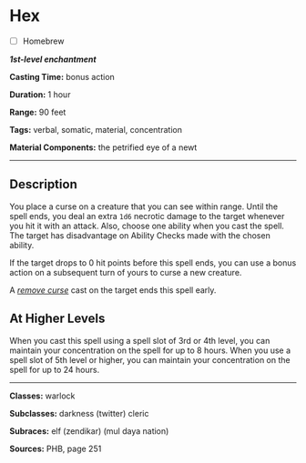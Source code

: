# Hex

- [ ] Homebrew

***1st-level enchantment***

**Casting Time:** bonus action

**Duration:** 1 hour

**Range:** 90 feet

**Tags:** verbal, somatic, material, concentration

**Material Components:** the petrified eye of a newt

---

## Description
You place a curse on a creature that you can see within range.
Until the spell ends, you deal an extra `1d6` necrotic damage to the target whenever you hit it with an attack.
Also, choose one ability when you cast the spell.
The target has disadvantage on Ability Checks made with the chosen ability.

If the target drops to 0 hit points before this spell ends, you can use a bonus action on a subsequent turn of yours to curse a new creature.

A [*remove curse*](./remove-curse) cast on the target ends this spell early.

## At Higher Levels
When you cast this spell using a spell slot of 3rd or 4th level, you can maintain your concentration on the spell for up to 8 hours.
When you use a spell slot of 5th level or higher, you can maintain your concentration on the spell for up to 24 hours.

---

**Classes:** warlock

**Subclasses:** darkness (twitter) cleric

**Subraces:** elf (zendikar) (mul daya nation)

**Sources:** PHB, page 251
